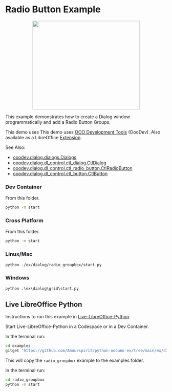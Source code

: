 # Radio Button Example

<p align="center">
<img src="https://user-images.githubusercontent.com/4193389/283243452-94e5910a-86fb-4d45-ad47-2cb21b266ac4.png" width="335" height="277">
</p>

This example demonstrates how to create a Dialog window programmatically and add a Radio Button Groups.

This demo uses This demo uses [OOO Development Tools] (OooDev).
Also available as a LibreOffice [Extension](https://extensions.libreoffice.org/en/extensions/show/41700).

See Also:

- [ooodev.dialog.dialogs.Dialogs](https://python-ooo-dev-tools.readthedocs.io/en/latest/src/dialog/dialogs.html)
- [ooodev.dialog.dl_control.ctl_dialog.CtlDialog](https://python-ooo-dev-tools.readthedocs.io/en/latest/src/dialog/dl_control/ctl_dialog.html)
- [ooodev.dialog.dl_control.ctl_radio_button.CtlRadioButton](https://python-ooo-dev-tools.readthedocs.io/en/latest/src/dialog/dl_control/ctl_radio_button.html)
- [ooodev.dialog.dl_control.ctl_button.CtlButton](https://python-ooo-dev-tools.readthedocs.io/en/latest/src/dialog/dl_control/ctl_button.html)

### Dev Container

From this folder.

```sh
python -m start
```

### Cross Platform

From this folder.

```sh
python -m start
```

### Linux/Mac

```sh
python ./ex/dialog/radio_groupbox/start.py
```

### Windows

```ps
python .\ex\dialog\grid\start.py
```

## Live LibreOffice Python

Instructions to run this example in [Live-LibreOffice-Python](https://github.com/Amourspirit/live-libreoffice-python).

Start Live-LibreOffice-Python in a Codespace or in a Dev Container.

In the terminal run:

```bash
cd examples
gitget 'https://github.com/Amourspirit/python-ooouno-ex/tree/main/ex/dialog/radio_groupbox'
```

This will copy the `radio_groupbox` example to the examples folder.

In the terminal run:

```bash
cd radio_groupbox
python -m start
```

[OOO Development Tools]: https://python-ooo-dev-tools.readthedocs.io/en/latest/
